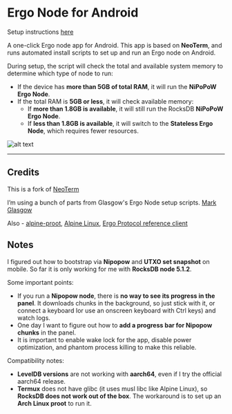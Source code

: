 # Ergo Node for Android  

Setup instructions [here](https://github.com/rustinmyeye/ErgoNodeAndroid/blob/master/SETUP_INSTRUCTIONS.md)

A one-click Ergo node app for Android. This app is based on **NeoTerm**, and runs automated install scripts to set up and run an Ergo node on Android.

During setup, the script will check the total and available system memory to determine which type of node to run:

- If the device has **more than 5GB of total RAM**, it will run the **NiPoPoW Ergo Node**.
- If the total RAM is **5GB or less**, it will check available memory:
  - If **more than 1.8GB is available**, it will still run the RocksDB **NiPoPoW Ergo Node**.
  - If **less than 1.8GB is available**, it will switch to the **Stateless Ergo Node**, which requires fewer resources.
 
    

![alt text](https://raw.githubusercontent.com/rustinmyeye/ErgoNodeAndroid/master/artwork/ic_launcher_round.png)

---

## **Credits**  

This is a fork of [NeoTerm](https://github.com/NeoTerm/NeoTerm)

I’m using a bunch of parts from Glasgow's Ergo Node setup scripts. [Mark Glasgow](https://github.com/glasgowm148/ergoscripts)

Also - [alpine-proot](https://github.com/Yonle/alpine-proot), [Alpine Linux](https://www.alpinelinux.org/), [Ergo Protocol reference client](https://github.com/ergoplatform/ergo/releases)

## **Notes**

I figured out how to bootstrap via **Nipopow** and **UTXO set snapshot** on mobile. So far it is only working for me with **RocksDB node 5.1.2**.  

Some important points:

- If you run a **Nipopow node**, there is **no way to see its progress in the panel**. It downloads chunks in the background, so just stick with it, or connect a keyboard Ior use an onscreen keyboard with Ctrl keys) and watch logs.  
- One day I want to figure out how to **add a progress bar for Nipopow chunks** in the panel.  
- It is important to enable wake lock for the app, disable power optimization, and phantom process killing to make this reliable.

Compatibility notes:

- **LevelDB versions** are not working with **aarch64**, even if I try the official aarch64 release.  
- **Termux** does not have glibc (it uses musl libc like Alpine Linux), so **RocksDB does not work out of the box**. The workaround is to set up an **Arch Linux proot** to run it.

